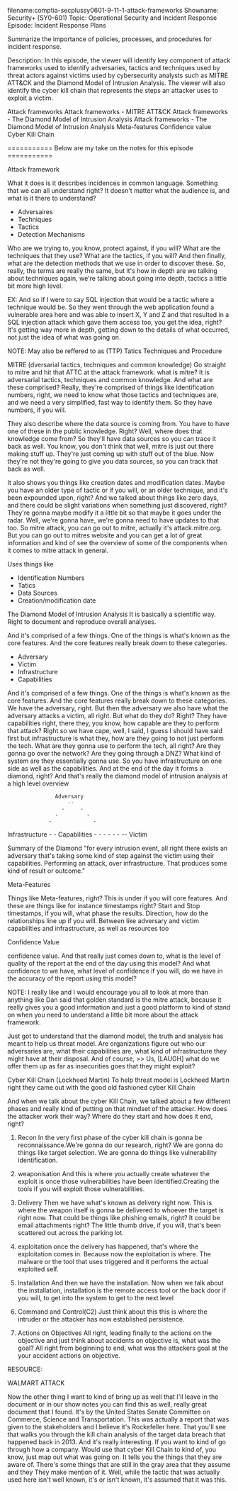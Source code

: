 filename:comptia-secplussy0601-9-11-1-attack-frameworks
Showname: Security+ (SY0-601)
Topic: Operational Security and Incident Response
Episode: Incident Response Plans

Summarize the importance of policies, processes, and procedures for incident response.

Description: In this episode, the viewer will identify key component of attack frameworks used to identify adversaries, tactics and techniques used by threat actors against victims used by cybersecurity analysts such as MITRE ATT&CK and the Diamond Model of Intrusion Analysis. The viewer will also identify the cyber kill chain that represents the steps an attacker uses to exploit a victim.

Attack frameworks
Attack frameworks - MITRE ATT&CK
Attack frameworks - The Diamond Model of Intrusion Analysis
Attack frameworks - The Diamond Model of Intrusion Analysis
Meta-features
Confidence value
Cyber Kill Chain

===========  Below are my take on the notes for this episode     ===========

Attack framework

What it does is it describes incidences in common language. Something that we can all understand right? It doesn't matter what the audience is, and what is it there to understand?
- Adversaires
- Techniques
- Tactics
- Detection Mechanisms

Who are we trying to, you know, protect against, if you will? What are the techniques that they use? What are the tactics, if you will? And then finally, what are the detection methods that we use in order to discover these. So, really, the terms are really the same, but it's how in depth are we talking about techniques again, we're talking about going into depth, tactics a little bit more high level.

EX:
And so if I were to say SQL injection that would be a tactic where a technique would be. So they went through the web application found a vulnerable area here and was able to insert X, Y and Z and that resulted in a SQL injection attack which gave them access too, you get the idea, right? It's getting way more in depth, getting down to the details of what occurred, not just the idea of what was going on.

NOTE: May also be reffered to as (TTP) Tatics Techniques and Procedure


MITRE (dversarial tactics, techniques and common knowledge)
Go straight to mitre and hit that ATTC at the attack framework. what is mitre? It is adversarial tactics, techniques and common knowledge. And what are these comprised? Really, they're comprised of things like identification numbers, right, we need to know what those tactics and techniques are, and we need a very simplified, fast way to identify them. So they have numbers, if you will.

They also describe where the data source is coming from. You have to have one of these in the public knowledge. Right? Well, where does that knowledge come from? So they'll have data sources so you can trace it back as well. You know, you don't think that well, mitre is just out there making stuff up. They're just coming up with stuff out of the blue. Now they're not they're going to give you data sources, so you can track that back as well.

 It also shows you things like creation dates and modification dates. Maybe you have an older type of tactic or if you will, or an older technique, and it's been expounded upon, right? And we talked about things like zero days, and there could be slight variations when something just discovered, right? They're gonna maybe modify it a little bit so that maybe it goes under the radar. Well, we're gonna have, we're gonna need to have updates to that too. So mitre attack, you can go out to mitre, actually it's attack.mitre.org. But you can go out to mitres website and you can get a lot of great information and kind of see the overview of some of the components when it comes to mitre attack in general.


Uses things like 
- Identification Numbers
- Tatics
- Data Sources
- Creation/modification date


The Diamond Model of Intrusion Analysis
It is basically a scientific way. Right to document and reproduce overall analyses.

And it's comprised of a few things. One of the things is what's known as the core features. And the core features really break down to these categories.
- Adversary
- Victim
- Infrastructure
- Capabilities 

And it's comprised of a few things. One of the things is what's known as the core features. And the core features really break down to these categories. We have the adversary, right. But then the adversary we also have what the adversary attacks a victim, all right. But what do they do? Right? They have capabilities right, there they, you know, how capable are they to perform that attack? Right so we have cape, well, I said, I guess I should have said first but infrastructure is what they, how are they going to not just perform the tech. What are they gonna use to perform the tech, all right? Are they gonna go over the network? Are they going through a DNZ? What kind of system are they essentially gonna use. So you have infrastructure on one side as well as the capabilities. And at the end of the day It forms a diamond, right? And that's really the diamond model of intrusion analysis at a high level overview

                   Adversary  
                       -- 
                     -     -
                   -         -
                 -             -
Infrastructure -                - Capabilities
                -              -
                  -          -
                    -      -
                       -- 
                    Victim    

Summary of the Diamond
"for every intrusion event, all right there exists an adversary that's taking some kind of step against the victim using their capabilities. Performing an attack, over infrastructure. That produces some kind of result or outcome."


Meta-Features

Things like Meta-features, right? This is under if you will core features. And these are things like for instance timestamps right? Start and Stop timestamps, if you will, what phase the results. Direction, how do the relationships line up if you will. Between like adversary and victim capabilities and infrastructure, as well as resources too

Confidence Value

confidence value. And that really just comes down to, what is the level of quality of the report at the end of the day using this model? And what confidence to we have, what level of confidence if you will, do we have in the accuracy of the report using this model?


NOTE: I really like and I would encourage you all to look at more than anything like Dan said that golden standard is the mitre attack, because it really gives you a good information and just a good platform to kind of stand on when you need to understand a little bit more about the attack framework. 

Just got to understand that the diamond model, the truth and analysis has meant to help us threat model. Are organizations figure out who our adversaries are, what their capabilities are, what kind of infrastructure they might have at their disposal. And of course, >> Us, [LAUGH] what do we offer them up as far as insecurities goes that they might exploit?


Cyber Kill Chain (Lockheed Martin)
To help threat model is Lockheed Martin right they came out with the good old fashioned cyber Kill Chain

And when we talk about the cyber Kill Chain, we talked about a few different phases and really kind of putting on that mindset of the attacker. How does the attacker work their way? Where do they start and how does it end, right?

1. Recon
In the very first phase of the cyber kill chain is gonna be reconnaissance.We're gonna do our research, right? We are gonna do things like target selection. We are gonna do things like vulnerability identification. 

2. weaponisation
And this is where you actually create whatever the exploit is once those vulnerabilities have been identified.Creating the tools if you will exploit those vulnerabilities.

3. Delivery
Then we have what's known as delivery right now. This is where the weapon itself is gonna be delivered to whoever the target is right now. That could be things like phishing emails, right? It could be email attachments right? The little thumb drive, if you will, that's been scattered out across the parking lot.

4. exploitation
once the delivery has happened, that's where the exploitation comes in. Because now the exploitation is where. The malware or the tool that uses triggered and it performs the actual exploited self.

5. Installation
And then we have the installation. Now when we talk about the installation, installation is the remote access tool or the back door if you will, to get into the system to get to the next level

6. Command and Control(C2) 
Just think about this this is where the intruder or the attacker has now established persistence. 

7. Actions on Objectives
All right, leading finally to the actions on the objective and just think about accidents on objective is, what was the goal? All right from beginning to end, what was the attackers goal at the your accident actions on objective. 


RESOURCE:

WALMART ATTACK

Now the other thing I want to kind of bring up as well that I'll leave in the document or in our show notes you can find this as well, really great document that I found. It's by the United States Senate Committee on Commerce, Science and Transportation. This was actually a report that was given to the stakeholders and I believe it's Rockefeller here. That you'll see that walks you through the kill chain analysis of the target data breach that happened back in 2013. And it's really interesting. If you want to kind of go through how a company. Would use that cyber Kill Chain to kind of, you know, just map out what was going on. It tells you the things that they are aware of. There's some things that are still in the gray area that they assume and they They make mention of it. Well, while the tactic that was actually used here isn't well known, it's or isn't known, it's assumed that it was this. 